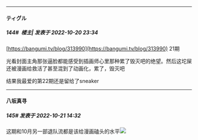 

*****

####  ティグル  
##### 144#         楼主| 发表于 2022-10-20 23:34

[https://bangumi.tv/blog/313990](https://bangumi.tv/blog/313990) 21期

光看封面主角那张逼脸都能感受到插画师心里那种累了毁灭吧的绝望。然后这坨屎还被漫画给救活了甚至混到了动画化，累了，毁灭吧

结果我最爱的第22期还是留给了sneaker



*****

####  八坂真寻  
##### 145#       发表于 2022-10-21 14:32

这期和10月另一部退队流都是该给漫画磕头的水平<img src="https://static.saraba1st.com/image/smiley/face2017/125.png" referrerpolicy="no-referrer">

